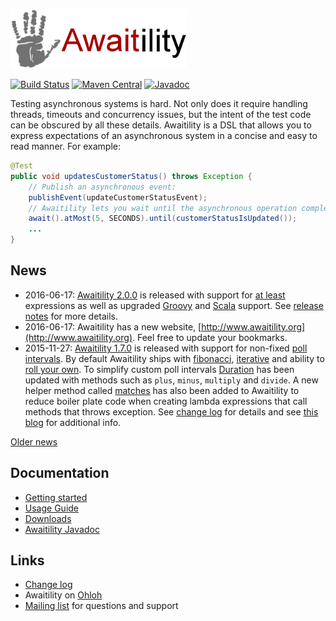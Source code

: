 ![Awaitility](resources/Awaitility_logo_red_small.png) 

[![Build Status](https://travis-ci.org/awaitility/awaitility.svg)](https://travis-ci.org/awaitility/awaitility)
[![Maven Central](https://maven-badges.herokuapp.com/maven-central/org.awaitility/awaitility/badge.svg)](https://maven-badges.herokuapp.com/maven-central/org.awaitility/awaitility)
[![Javadoc](https://javadoc-emblem.rhcloud.com/doc/org.awaitility/awaitility/badge.svg)](http://www.javadoc.io/doc/org.awaitility/awaitility)

Testing asynchronous systems is hard. Not only does it require handling threads, timeouts and concurrency issues, but the intent of the test code can be obscured by all these details. Awaitility is a DSL that allows you to express expectations of an asynchronous system in a concise and easy to read manner. For example:

```java
@Test
public void updatesCustomerStatus() throws Exception {
    // Publish an asynchronous event:
    publishEvent(updateCustomerStatusEvent);
    // Awaitility lets you wait until the asynchronous operation completes:
    await().atMost(5, SECONDS).until(customerStatusIsUpdated());
    ...
}
```

## News
* 2016-06-17: [Awaitility 2.0.0](http://dl.bintray.com/johanhaleby/generic/awaitility-2.0.0.zip) is released with support for [at least](https://github.com/awaitility/awaitility/wiki/Usage#example-11---at-least) expressions as well as upgraded [Groovy](https://github.com/awaitility/awaitility/wiki/Groovy) and [Scala](https://github.com/awaitility/awaitility/wiki/Scala) support. See [release notes](https://github.com/awaitility/awaitility/wiki/ReleaseNotes20) for more details.
* 2016-06-17: Awaitility has a new website, [http://www.awaitility.org](http://www.awaitility.org). Feel free to update your bookmarks. 
* 2015-11-27: [Awaitility 1.7.0](http://dl.bintray.com/johanhaleby/generic/awaitility-1.7.0.zip) is released with support for non-fixed [poll intervals](https://github.com/awaitility/awaitility/wiki/Usage#polling). By default Awaitility ships with [fibonacci](https://github.com/awaitility/awaitility/wiki/Usage#fibonacci-poll-interval), [iterative](https://github.com/awaitility/awaitility/wiki/Usage#iterative-poll-interval) and ability to [roll your own](https://github.com/awaitility/awaitility/wiki/Usage#custom-poll-interval). To simplify custom poll intervals [Duration](https://github.com/awaitility/awaitility/wiki/Usage#duration) has been updated with methods such as `plus`, `minus`, `multiply` and `divide`. A new helper method called [matches](https://github.com/awaitility/awaitility/wiki/Usage#example-10---checked-exceptions-in-runnable-lambda-expressions) has also been added to Awaitility to reduce boiler plate code when creating lambda expressions that call methods that throws exception. See [change log](http://github.com/awaitility/awaitility/raw/master/changelog.txt) for details and see [this blog](http://code.haleby.se/2015/11/27/non-fixed-poll-intervals-in-awaitility/) for additional info.

[Older news](https://github.com/awaitility/awaitility/wiki/OldNews)

## Documentation

* [Getting started](https://github.com/awaitility/awaitility/wiki/Getting_started)
* [Usage Guide](https://github.com/awaitility/awaitility/wiki/Usage)
* [Downloads](https://github.com/awaitility/awaitility/wiki/Downloads)
* [Awaitility Javadoc](http://www.javadoc.io/doc/com.jayway.awaitility/awaitility/1.7.0)

## Links
* [Change log](https://github.com/awaitility/awaitility/raw/master/changelog.txt)
* Awaitility on [Ohloh](https://www.ohloh.net/p/awaitility)
* [Mailing list](http://groups.google.com/group/awaitility) for questions and support
